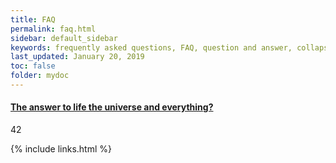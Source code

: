 ```yaml
---
title: FAQ
permalink: faq.html
sidebar: default_sidebar
keywords: frequently asked questions, FAQ, question and answer, collapsible sections, expand, collapse
last_updated: January 20, 2019
toc: false
folder: mydoc
---
```



<div class="panel-group" id="accordion">
                    <div class="panel panel-default">
                        <div class="panel-heading">
                            <h4 class="panel-title">
                                <a class="noCrossRef accordion-toggle" data-toggle="collapse" data-parent="#accordion" href="#collapseOne">The answer to life the universe and everything?</a>
                            </h4>
                        </div>
                        <div id="collapseOne" class="panel-collapse collapse noCrossRef">
                            <div class="panel-body">
                                42
                            </div>
                        </div>
                    </div>
                    <!-- /.panel -->
</div>
<!-- /.panel-group -->

{% include links.html %}
